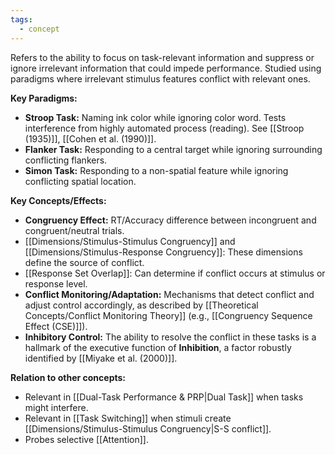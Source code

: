 ```yaml
---
tags:
  - concept
---
```


Refers to the ability to focus on task-relevant information and suppress or ignore irrelevant information that could impede performance. Studied using paradigms where irrelevant stimulus features conflict with relevant ones.

**Key Paradigms:**

- **Stroop Task:** Naming ink color while ignoring color word. Tests interference from highly automated process (reading). See [[Stroop (1935)]], [[Cohen et al. (1990)]].
- **Flanker Task:** Responding to a central target while ignoring surrounding conflicting flankers.
- **Simon Task:** Responding to a non-spatial feature while ignoring conflicting spatial location.

**Key Concepts/Effects:**

- **Congruency Effect:** RT/Accuracy difference between incongruent and congruent/neutral trials.
- [[Dimensions/Stimulus-Stimulus Congruency]] and [[Dimensions/Stimulus-Response Congruency]]: These dimensions define the source of conflict.
- [[Response Set Overlap]]: Can determine if conflict occurs at stimulus or response level.
- **Conflict Monitoring/Adaptation:** Mechanisms that detect conflict and adjust control accordingly, as described by [[Theoretical Concepts/Conflict Monitoring Theory]] (e.g., [[Congruency Sequence Effect (CSE)]]).
- **Inhibitory Control:** The ability to resolve the conflict in these tasks is a hallmark of the executive function of **Inhibition**, a factor robustly identified by [[Miyake et al. (2000)]].

**Relation to other concepts:**

- Relevant in [[Dual-Task Performance & PRP|Dual Task]] when tasks might interfere.
- Relevant in [[Task Switching]] when stimuli create [[Dimensions/Stimulus-Stimulus Congruency|S-S conflict]].
- Probes selective [[Attention]].
